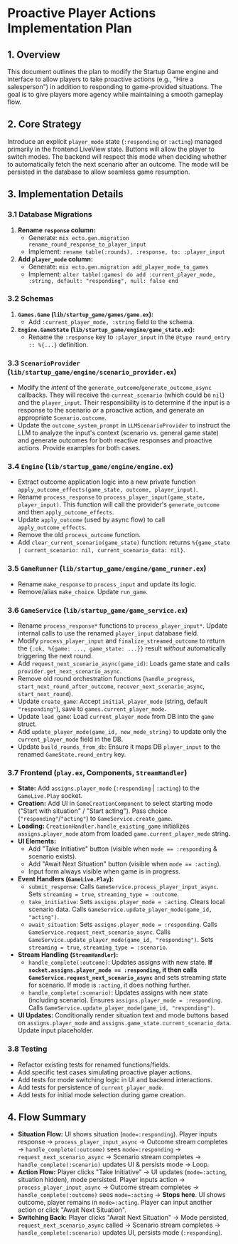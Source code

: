 # Proactive Player Actions Implementation Plan

## 1. Overview

This document outlines the plan to modify the Startup Game engine and interface to allow players to take proactive actions (e.g., "Hire a salesperson") in addition to responding to game-provided situations. The goal is to give players more agency while maintaining a smooth gameplay flow.

## 2. Core Strategy

Introduce an explicit `player_mode` state (`:responding` or `:acting`) managed primarily in the frontend LiveView state. Buttons will allow the player to switch modes. The backend will respect this mode when deciding whether to automatically fetch the next scenario after an outcome. The mode will be persisted in the database to allow seamless game resumption.

## 3. Implementation Details

### 3.1 Database Migrations

1.  **Rename `response` column:**
    *   Generate: `mix ecto.gen.migration rename_round_response_to_player_input`
    *   Implement: `rename table(:rounds), :response, to: :player_input`
2.  **Add `player_mode` column:**
    *   Generate: `mix ecto.gen.migration add_player_mode_to_games`
    *   Implement: `alter table(:games) do add :current_player_mode, :string, default: "responding", null: false end`

### 3.2 Schemas

1.  **`Games.Game` (`lib/startup_game/games/game.ex`):**
    *   Add `:current_player_mode, :string` field to the schema.
2.  **`Engine.GameState` (`lib/startup_game/engine/game_state.ex`):**
    *   Rename the `:response` key to `:player_input` in the `@type round_entry :: %{...}` definition.

### 3.3 `ScenarioProvider` (`lib/startup_game/engine/scenario_provider.ex`)

*   Modify the *intent* of the `generate_outcome`/`generate_outcome_async` callbacks. They will receive the `current_scenario` (which could be `nil`) and the `player_input`. Their responsibility is to determine if the input is a response to the scenario *or* a proactive action, and generate an appropriate `Scenario.outcome`.
*   Update the `outcome_system_prompt` in `LLMScenarioProvider` to instruct the LLM to analyze the input's context (scenario vs. general game state) and generate outcomes for both reactive responses and proactive actions. Provide examples for both cases.

### 3.4 `Engine` (`lib/startup_game/engine/engine.ex`)

*   Extract outcome application logic into a new private function `apply_outcome_effects(game_state, outcome, player_input)`.
*   Rename `process_response` to `process_player_input(game_state, player_input)`. This function will call the provider's `generate_outcome` and then `apply_outcome_effects`.
*   Update `apply_outcome` (used by async flow) to call `apply_outcome_effects`.
*   Remove the old `process_outcome` function.
*   Add `clear_current_scenario(game_state)` function: returns `%{game_state | current_scenario: nil, current_scenario_data: nil}`.

### 3.5 `GameRunner` (`lib/startup_game/engine/game_runner.ex`)

*   Rename `make_response` to `process_input` and update its logic.
*   Remove/alias `make_choice`. Update `run_game`.

### 3.6 `GameService` (`lib/startup_game/game_service.ex`)

*   Rename `process_response*` functions to `process_player_input*`. Update internal calls to use the renamed `player_input` database field.
*   Modify `process_player_input` and `finalize_streamed_outcome` to return the `{:ok, %{game: ..., game_state: ...}}` result *without* automatically triggering the next round.
*   Add `request_next_scenario_async(game_id)`: Loads game state and calls `provider.get_next_scenario_async`.
*   Remove old round orchestration functions (`handle_progress`, `start_next_round_after_outcome`, `recover_next_scenario_async`, `start_next_round`).
*   Update `create_game`: Accept `initial_player_mode` (string, default `"responding"`), save to `games.current_player_mode`.
*   Update `load_game`: Load `current_player_mode` from DB into the `game` struct.
*   Add `update_player_mode(game_id, new_mode_string)` to update only the `current_player_mode` field in the DB.
*   Update `build_rounds_from_db`: Ensure it maps DB `player_input` to the renamed `GameState.round_entry` key.

### 3.7 Frontend (`play.ex`, Components, `StreamHandler`)

*   **State:** Add `assigns.player_mode` (`:responding` | `:acting`) to the `GameLive.Play` socket.
*   **Creation:** Add UI in `GameCreationComponent` to select starting mode ("Start with situation" / "Start acting"). Pass choice (`"responding"`/`"acting"`) to `GameService.create_game`.
*   **Loading:** `CreationHandler.handle_existing_game` initializes `assigns.player_mode` atom from loaded `game.current_player_mode` string.
*   **UI Elements:**
    *   Add "Take Initiative" button (visible when `mode == :responding` & scenario exists).
    *   Add "Await Next Situation" button (visible when `mode == :acting`).
    *   Input form always visible when game is in progress.
*   **Event Handlers (`GameLive.Play`):**
    *   `submit_response`: Calls `GameService.process_player_input_async`. Sets `streaming = true`, `streaming_type = :outcome`.
    *   `take_initiative`: Sets `assigns.player_mode = :acting`. Clears local scenario data. Calls `GameService.update_player_mode(game_id, "acting")`.
    *   `await_situation`: Sets `assigns.player_mode = :responding`. Calls `GameService.request_next_scenario_async`. Calls `GameService.update_player_mode(game_id, "responding")`. Sets `streaming = true`, `streaming_type = :scenario`.
*   **Stream Handling (`StreamHandler`):**
    *   `handle_complete(:outcome)`: Updates assigns with new state. **If `socket.assigns.player_mode == :responding`, it then calls `GameService.request_next_scenario_async`** and sets streaming state for scenario. If mode is `:acting`, it does nothing further.
    *   `handle_complete(:scenario)`: Updates assigns with new state (including scenario). Ensures `assigns.player_mode = :responding`. Calls `GameService.update_player_mode(game_id, "responding")`.
*   **UI Updates:** Conditionally render situation text and mode buttons based on `assigns.player_mode` and `assigns.game_state.current_scenario_data`. Update input placeholder.

### 3.8 Testing

*   Refactor existing tests for renamed functions/fields.
*   Add specific test cases simulating proactive player actions.
*   Add tests for mode switching logic in UI and backend interactions.
*   Add tests for persistence of `current_player_mode`.
*   Add tests for initial mode selection during game creation.

## 4. Flow Summary

*   **Situation Flow:** UI shows situation (`mode=:responding`). Player inputs response -> `process_player_input_async` -> Outcome stream completes -> `handle_complete(:outcome)` sees `mode=:responding` -> `request_next_scenario_async` -> Scenario stream completes -> `handle_complete(:scenario)` updates UI & persists mode -> Loop.
*   **Action Flow:** Player clicks "Take Initiative" -> UI updates (`mode=:acting`, situation hidden), mode persisted. Player inputs action -> `process_player_input_async` -> Outcome stream completes -> `handle_complete(:outcome)` sees `mode=:acting` -> **Stops here**. UI shows outcome, player remains in `mode=:acting`. Player can input another action or click "Await Next Situation".
*   **Switching Back:** Player clicks "Await Next Situation" -> Mode persisted, `request_next_scenario_async` called -> Scenario stream completes -> `handle_complete(:scenario)` updates UI, persists mode (`:responding`).
